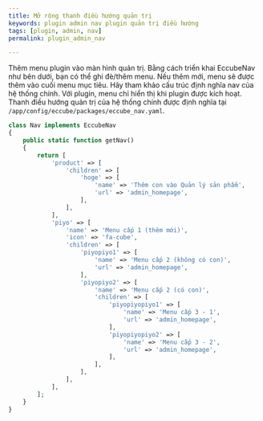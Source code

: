 ```yaml
---
title: Mở rộng thanh điều hướng quản trị
keywords: plugin admin nav plugin quản trị điều hướng
tags: [plugin, admin, nav]
permalink: plugin_admin_nav

---
```


Thêm menu plugin vào màn hình quản trị.
Bằng cách triển khai EccubeNav như bên dưới, bạn có thể ghi đè/thêm menu.
Nếu thêm mới, menu sẽ được thêm vào cuối menu mục tiêu.
Hãy tham khảo cấu trúc định nghĩa nav của hệ thống chính.
Với plugin, menu chỉ hiển thị khi plugin được kích hoạt.
Thanh điều hướng quản trị của hệ thống chính được định nghĩa tại `/app/config/eccube/packages/eccube_nav.yaml`.

```php
class Nav implements EccubeNav
{
    public static function getNav()
    {
        return [
            'product' => [
                'children' => [
                    'hoge' => [
                        'name' => 'Thêm con vào Quản lý sản phẩm',
                        'url' => 'admin_homepage',
                    ],
                ],
            ],
            'piyo' => [
                'name' => 'Menu cấp 1 (thêm mới)',
                'icon' => 'fa-cube',
                'children' => [
                    'piyopiyo1' => [
                        'name' => 'Menu cấp 2 (không có con)',
                        'url' => 'admin_homepage',
                    ],
                    'piyopiyo2' => [
                        'name' => 'Menu cấp 2 (có con)',
                        'children' => [
                            'piyopiyopiyo1' => [
                                'name' => 'Menu cấp 3 - 1',
                                'url' => 'admin_homepage',
                            ],
                            'piyopiyopiyo2' => [
                                'name' => 'Menu cấp 3 - 2',
                                'url' => 'admin_homepage',
                            ],
                        ],
                    ],
                ],
            ],
        ];
    }
}
```
